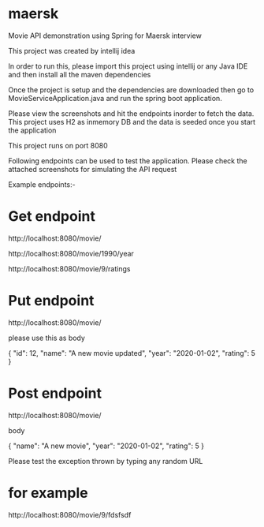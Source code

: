 # maersk
Movie API demonstration using Spring for Maersk interview

This project was created by intellij idea

In order to run this, please import this project using intellij or any Java IDE and then install all the maven dependencies

Once the project is setup and the dependencies are downloaded then go to MovieServiceApplication.java and run the spring boot application.

Please view the screenshots and hit the endpoints inorder to fetch the data. This project uses H2 as inmemory DB and the data is seeded once you start
the application

This project runs on port 8080

Following endpoints can be used to test the application. Please check the attached screenshots for simulating the API request


Example endpoints:-

Get endpoint
==============
http://localhost:8080/movie/

http://localhost:8080/movie/1990/year

http://localhost:8080/movie/9/ratings

Put endpoint
=============

http://localhost:8080/movie/

please use this as body 

{
    "id": 12,
    "name": "A new movie updated",
    "year": "2020-01-02",
    "rating": 5
}


Post endpoint
=============

http://localhost:8080/movie/

body

{
    "name": "A new movie",
    "year": "2020-01-02",
    "rating": 5
}

Please test the exception thrown by typing any random URL

for example
===========
http://localhost:8080/movie/9/fdsfsdf
